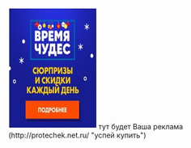 ---
---
<img src="/assets/img/b10.jpg">
тут будет Ваша реклама
(http://protechek.net.ru/ "успей купить")
